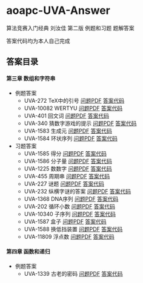 # aoapc-UVA-Answer
算法竞赛入门经典 刘汝佳 第二版 例题和习题 题解答案

答案代码均为本人自己完成  

## 答案目录
#### 第三章 数组和字符串  
* 例题答案
    * UVA-272 TeX中的引号 
    [问题PDF](Chapter-3/UVA-272.pdf)  [答案代码](Chapter-3/UVA-272.cpp)  
    * UVA-10082 WERTYU 
    [问题PDF](Chapter-3/UVA-10082.pdf)  [答案代码](Chapter-3/UVA-10082.cpp)  
    * UVA-401 回文词 
    [问题PDF](Chapter-3/UVA-401.pdf)  [答案代码](Chapter-3/UVA-401.cpp)  
    * UVA-340 猜数字游戏的提示 
    [问题PDF](Chapter-3/UVA-340.pdf)  [答案代码](Chapter-3/UVA-340.cpp)  
    * UVA-1583 生成元 
    [问题PDF](Chapter-3/UVA-1583.pdf)  [答案代码](Chapter-3/UVA-1583.cpp)  
    * UVA-1584 环状序列 
    [问题PDF](Chapter-3/UVA-1584.pdf)  [答案代码](Chapter-3/UVA-1584.cpp)  
* 习题答案
    * UVA-1585 得分 
    [问题PDF](Chapter-3/UVA-1585.pdf)  [答案代码](Chapter-3/UVA-1585.cpp)  
    * UVA-1586 分子量 
    [问题PDF](Chapter-3/UVA-1586.pdf)  [答案代码](Chapter-3/UVA-1586.cpp) 
    * UVA-1225 数数字 
    [问题PDF](Chapter-3/UVA-1225.pdf)  [答案代码](Chapter-3/UVA-1225.cpp) 
    * UVA-455 周期串 
    [问题PDF](Chapter-3/UVA-455.pdf)  [答案代码](Chapter-3/UVA-455.cpp) 
    * UVA-227 谜题 
    [问题PDF](Chapter-3/UVA-227.pdf)  [答案代码](Chapter-3/UVA-227.cpp) 
    * UVA-232 纵横字谜的答案 
    [问题PDF](Chapter-3/UVA-232.pdf)  [答案代码](Chapter-3/UVA-232.cpp) 
    * UVA-1368 DNA序列 
    [问题PDF](Chapter-3/UVA-1368.pdf)  [答案代码](Chapter-3/UVA-1368.cpp) 
    * UVA-202 循环小数 
    [问题PDF](Chapter-3/UVA-202.pdf)  [答案代码](Chapter-3/UVA-202.cpp) 
    * UVA-10340 子序列 
    [问题PDF](Chapter-3/UVA-10340.pdf)  [答案代码](Chapter-3/UVA-10340.cpp) 
    * UVA-1587 盒子 
    [问题PDF](Chapter-3/UVA-1587.pdf)  [答案代码](Chapter-3/UVA-1587.cpp) 
    * UVA-1588 换低挡装置 
    [问题PDF](Chapter-3/UVA-1588.pdf)  [答案代码](Chapter-3/UVA-1588.cpp) 
    * UVA-11809 浮点数 
    [问题PDF](Chapter-3/UVA-11809.pdf)  [答案代码](Chapter-3/UVA-11809.cpp) 
#### 第四章 函数和递归  
* 例题答案
    * UVA-1339 古老的密码 
    [问题PDF](Chapter-4/UVA-1339.pdf)  [答案代码](Chapter-4/UVA-1339.cpp)  
    